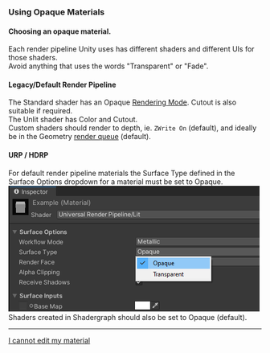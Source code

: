 ### Using Opaque Materials

#### Choosing an opaque material.  
Each render pipeline Unity uses has different shaders and different UIs for those shaders.  
Avoid anything that uses the words "Transparent" or "Fade".

#### Legacy/Default Render Pipeline
The Standard shader has an Opaque [Rendering Mode](https://docs.unity3d.com/Manual/StandardShaderMaterialParameterRenderingMode.html). Cutout is also suitable if required.  
The Unlit shader has Color and Cutout.  
Custom shaders should render to depth, ie. `ZWrite On` (default), and ideally be in the Geometry [render queue](https://docs.unity3d.com/Manual/SL-SubShaderTags.html) (default).

#### URP / HDRP
For default render pipeline materials the Surface Type defined in the Surface Options dropdown for a material must be set to Opaque.  
![Opaque Material](urp-opaque-mat.png)  
Shaders created in Shadergraph should also be set to Opaque (default).

--- 

[I cannot edit my material](../Readonly%20Materials.md)